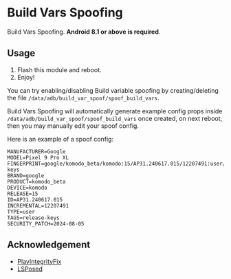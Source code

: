 # Build Vars Spoofing

Build Vars Spoofing. **Android 8.1 or above is required**.

## Usage

1. Flash this module and reboot.
2. Enjoy!

You can try enabling/disabling Build variable spoofing by creating/deleting the file `/data/adb/build_var_spoof/spoof_build_vars`.

Build Vars Spoofing will automatically generate example config props inside `/data/adb/build_var_spoof/spoof_build_vars` once created, on next reboot, then you may manually edit your spoof config.

Here is an example of a spoof config:

```
MANUFACTURER=Google
MODEL=Pixel 9 Pro XL
FINGERPRINT=google/komodo_beta/komodo:15/AP31.240617.015/12207491:user/release-keys
BRAND=google
PRODUCT=komodo_beta
DEVICE=komodo
RELEASE=15
ID=AP31.240617.015
INCREMENTAL=12207491
TYPE=user
TAGS=release-keys
SECURITY_PATCH=2024-08-05
```

## Acknowledgement

- [PlayIntegrityFix](https://github.com/chiteroman/PlayIntegrityFix)
- [LSPosed](https://github.com/LSPosed/LSPosed)
